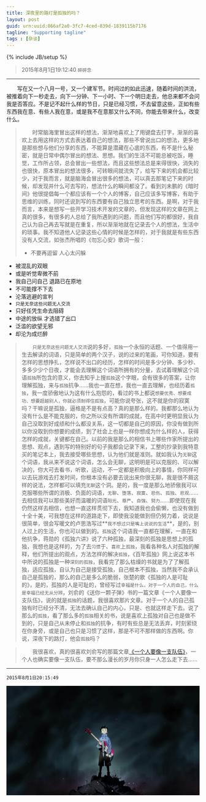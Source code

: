 ```yaml
---
title: 深夜里的路灯是孤独的吗？
layout: post
guid: urn:uuid:866af2a0-3fc7-4ced-839d-1839115b7176
tagline: "Supporting tagline"
tags : [杂谈]
---
```

{% include JB/setup %}

> 2015年8月1日19:12:40 `碎碎念`


----------


&emsp;&emsp;写在又一个八月一号，又一个建军节。时间过的如此迅速，随着时间的洪流，被推着向下一秒走去，向下一分钟、下一小时、下一个明日走去，他总来都不会问我是否答应。不是记不起什么样的节日，只是已经习惯，不去留意这些，正如有些东西我在意、有些人我在意，或是我不在意那又什么不同，你能去带来什么，改变什么。

> &emsp;&emsp;时常脑海里冒出这样的想法，渐渐地喜欢上了用键盘去打字，渐渐的喜欢上去用这样的方式去表达着自己的想法，那些不曾说出口的想法，更多地是那些想与他们分享的东西，不能算是潜藏在心底的东西，有不是什么秘密，就是日常中偶尔冒出的想法、思想。我们的生活不可能总被吃饭，睡觉，工作所占领，总会冒出一些想法，而且这些想法总是来得很快，消失的也很快，原本冒出的想法很多，可转眼间就流失了，给写下来的机会都比较少，对于我而言，就是脑海会冒出很多的想法，可以真去那笔记下来的时候，却发现并什么可去写的，想法什么的瞬间都没了。看到刘未鹏的《暗时间》他很提倡每一个都应该有一个个人的博客，自己应该多写博客，有助于思维的训练，同时还说到写的东西要有自己独立思考的东西。是啊，对于我而言，本来是想写一些开学习技术开发的文章的，但发现这样的文章在网上真的很多，有很多的人总给了我所遇到的问题，而且他们写的都很好，我自己认为自己再去写就是在重复，所以渐渐地就在记录去个人的想法，生活中的琐事。我不知道他人记录这些心情的时候是怎样的，对于我就是有些东西没有人交流，如张杰所唱的《勿忘心安》歌词一般： 
> 
> - 不要再逗留 人心太闪躲
- 被混乱的双眼
- 或是听觉卑微不前
- 我自己问自己 退路已在原地
- 不可能撑不下去
- 沦落逃避的宣判
- `只是无奈这些问题无人交流`
- 只好任凭生命去阻碍
- 中途的放纵 才选错了出口
- 泛滥的欲望无邪
- 却沦为成烂醉



> &emsp;&emsp;`只是无奈这些问题无人交流`说的多好，`孤独`一个永恒的话题、一个值得用一生去解读的词语，只是简单的两个汉子，说的过来的笔画，可你知道，要有怎样的思想挣扎，怎样说不出口的经历，怎样的时间是多少分钟、多少秒、多多少少个日夜，才能会去理解这个词语所拥有的分量，去试着理解这个词语`孤独`所包含的意义，你去知乎上搜`孤独`这个字眼，会有很多的答案，让你理解孤独，来与`孤独`抗争……我也一直在想，我也一直去理解，也经历着`孤独`，我一度骄傲地认为这有什么抱怨的，看过的书上都说`想要优秀、想要成功、想要超越别人，你就必须耐得住孤独`，可能你说夸张，这不就是你的寂寞吗？干嘛说是孤独，逼格是不是有点高？真的是那么样的。我都那么地认为没有什么是不能克服的，你之所以没有所谓的成就，在高中时更明显我认为自己没取到好成绩和什么都没关系，这一切都是自己的原因，你没有做到所以你没取到你想要的成绩，到了社会上也是一样你想成为什么样的人，获得怎样的成就，关键都在自己。以前的我是那么的相信书上哪些作家所提出的思想、观点，遇到写的特别好的句子我都会记录下来，工整的抄录到我特意买的笔记本上，我去接受哪些思想，认为他们就是准则。就如我认为`无聊`这个词语，我从来不说这个词语，怎么会无聊，这明明是可以克服的、可以解决的，你大可去看书，听歌，运动，不一定都是积极向上的事情，你同样可以去玩游戏去打发时间，你根本没有必要去说出来你很无聊，我是很不屑这样的说法，怎样都可以填充`无聊`这个洞。是的，我一度是那么地骄傲我可以克服哪些所谓的消极、负面的词语，`无聊`、`堕落`、`寂寞`、`悲伤`、`孤独`、`悲观`……去相信我可以那些美好而温暖的词语`阳光`、`尊严`、`自强`、`努力`……即使现在我仍然这样去相信，也想一直这样贯彻下去，我知道我也会偷懒，也没有做到十全十美，可我想在这样的道路走下，即使我没能做到但仍努力着，说说是很简单，很会写暖文的卢思浩写过**`我不想过只是嘴上说说的生活`**，是的，别人过上的生活，你也可以做到的。`孤独`这个词语我一直都在理解，一直在和他抗争，蒋勋的《孤独六讲》说了六种孤独，最深刻的孤独是思想上的孤独，我想也是这样的，为了去`习惯`于、`喜欢`上`孤独`，我看各种名人对孤独的解释，他们所提出的观点，方法怎样的解决`孤独`，《百年孤独》网上说这本书中所说的孤独是一种`深刻的孤独`，我看完了那么枯燥的书就是为了了解孤独，适应孤独，自认为自己是接受孤独，自己根本不孤独，当然我不会承认自己是孤独的，那么的自己是多么的脆弱，张楚的歌《孤独的人是可耻的》，是的，孤独的人是可耻的，曾经写过`幸福是什么，对于一个人的自己，什么是幸福已经无从分辨`，刘俞的《送你一颗子弹》书的一篇文章《一个人要像一支队伍》，说的就是`孤独`的话题，我很喜欢那片文章。对于一个人的自己孤独有时已经分不清，无法去确认自己的内心，只是、也就这样走下去。说了那么的`孤独`，看了那么多的`孤独`相关的书，说是喜欢上孤独对自己也是做不到的，只是自己从未停止和`孤独`的抗争，有时有些总是无法丢弃，时刻萦绕在你身旁，或是自己也只是习惯了这样，那是不可不那样做的东西啊。你说，深夜下的路灯，他会`孤独`吗？



> &emsp;&emsp;我很喜欢，真的很喜欢刘俞写的那篇文章[《一个人要像一支队伍》](http://makut1.github.io/2015/08/01/person-team.html)，一个人也确实要像一支队伍，要不那么漫长的岁月你只身一人怎么走下去……



----------
`2015年8月1日20:15:49` 

![lonely](/media/files/2015/08/lonely.jpg)      